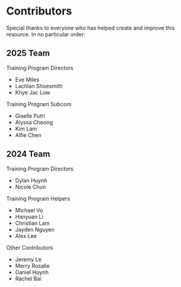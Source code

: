 # Contributors

Special thanks to everyone who has helped create and improve this resource. In no particular order:

## 2025 Team
Training Program Directors
- Eve Miles
- Lachlan Shoesmith
- Khye Jac Low

Training Program Subcom
- Giselle Putri
- Alyssa Cheong
- Kim Lam
- Alfie Chen

## 2024 Team
Training Program Directors

- Dylan Huynh
- Nicole Chun

Training Program Helpers

- Michael Vo
- Hanyuan Li
- Christian Lam
- Jayden Nguyen
- Alex Lee

Other Contributors

- Jeremy Le
- Merry Rosalie
- Daniel Huynh
- Rachel Bai
